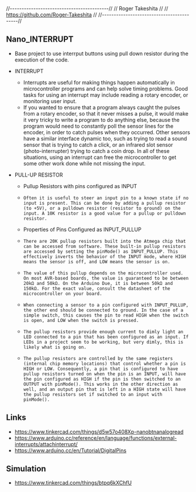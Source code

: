 //------------------------------------------//
//             Roger Takeshita              //
//    https://github.com/Roger-Takeshita    //
//------------------------------------------//

## Nano_INTERRUPT
*   Base project to use interrput buttons using pull down resistor during the execution of the code.

* INTERRUPT
   *   Interrupts are useful for making things happen automatically in microcontroller programs and can help solve timing problems. Good tasks for using an interrupt may include reading a rotary encoder, or monitoring user input.
   *   If you wanted to ensure that a program always caught the pulses from a rotary encoder, so that it never misses a pulse, it would make it very tricky to write a program to do anything else, because the program would need to constantly poll the sensor lines for the encoder, in order to catch pulses when they occurred. Other sensors have a similar interface dynamic too, such as trying to read a sound sensor that is trying to catch a click, or an infrared slot sensor (photo-interrupter) trying to catch a coin drop. In all of these situations, using an interrupt can free the microcontroller to get some other work done while not missing the input.

* PULL-UP RESISTOR
   *   Pullup Resistors with pins configured as INPUT
   *     Often it is useful to steer an input pin to a known state if no input is present. This can be done by adding a pullup resistor (to +5V), or a pulldown resistor (resistor to ground) on the input. A 10K resistor is a good value for a pullup or pulldown resistor.

   *   Properties of Pins Configured as INPUT_PULLUP
   *     There are 20K pullup resistors built into the Atmega chip that can be accessed from software. These built-in pullup resistors are accessed by setting the pinMode() as INPUT_PULLUP. This effectively inverts the behavior of the INPUT mode, where HIGH means the sensor is off, and LOW means the sensor is on.
   *     The value of this pullup depends on the microcontroller used. On most AVR-based boards, the value is guaranteed to be between 20kΩ and 50kΩ. On the Arduino Due, it is between 50kΩ and 150kΩ. For the exact value, consult the datasheet of the microcontroller on your board.
   *     When connecting a sensor to a pin configured with INPUT_PULLUP, the other end should be connected to ground. In the case of a simple switch, this causes the pin to read HIGH when the switch is open, and LOW when the switch is pressed.
   *     The pullup resistors provide enough current to dimly light an LED connected to a pin that has been configured as an input. If LEDs in a project seem to be working, but very dimly, this is likely what is going on.
   *     The pullup resistors are controlled by the same registers (internal chip memory locations) that control whether a pin is HIGH or LOW. Consequently, a pin that is configured to have pullup resistors turned on when the pin is an INPUT, will have the pin configured as HIGH if the pin is then switched to an OUTPUT with pinMode(). This works in the other direction as well, and an output pin that is left in a HIGH state will have the pullup resistors set if switched to an input with pinMode().

## Links
* https://www.tinkercad.com/things/d5w57o408Xp-nanobtnanalogread
* https://www.arduino.cc/reference/en/language/functions/external-interrupts/attachinterrupt/
* https://www.arduino.cc/en/Tutorial/DigitalPins

## Simulation
* https://www.tinkercad.com/things/btpq6kXChfU